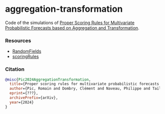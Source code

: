 # aggregation-transformation

Code of the simulations of [Proper Scoring Rules for Multivariate Probabilistic Forecasts based on Aggregation and Transformation](https://arxiv.org/abs/???).

### Resources

- [RandomFields](https://www.jstatsoft.org/article/view/v063i08)
- [scoringRules](https://github.com/FK83/scoringRules)

### Citation
```bibtex
@misc{Pic2024AggregationTransformation,
  title={Proper scoring rules for multivariate probabilistic forecasts based on aggregation and transformation},
  author={Pic, Romain and Dombry, Clément and Naveau, Philippe and Taillardat, Maxime},
  eprint={???},
  archivePrefix={arXiv},
  year={2024}
}
```
